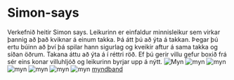 # Simon-says
Verkefnið heitir Simon says. Leikurinn er einfaldur minnisleikur sem virkar þannig að það kviknar á einum takka. Þá átt þú að ýta á takkan. Þegar þú ertu búinn að því þá spilar hann sigurlag og kveikir aftur á sama takka og síðan öðrum. Takana áttu að ýta á í réttri röð. Ef þú gerir villu gefur boxið frá sér eins konar villuhljóð og leikurinn byrjar upp á nýtt. 
![Myn](https://github.com/Eva-Rut/Simon-says/blob/main/myndir/Simon%20says/IMG_1215.HEIC)
![myn](https://github.com/Eva-Rut/Simon-says/blob/main/myndir/Simon%20says/IMG_1216.HEIC)
![myn](https://github.com/Eva-Rut/Simon-says/blob/main/myndir/Simon%20says/IMG_1217.HEIC)
![myn](https://github.com/Eva-Rut/Simon-says/blob/main/myndir/Simon%20says/IMG_1218.HEIC)
![myn](https://github.com/Eva-Rut/Simon-says/blob/main/myndir/Simon%20says/IMG_1219.HEIC)
![myn](https://github.com/Eva-Rut/Simon-says/blob/main/myndir/Simon%20says/IMG_1220.HEIC)
![myn](https://github.com/Eva-Rut/Simon-says/blob/main/myndir/Simon%20says/IMG_1221.HEIC)
[myndband](https://github.com/Eva-Rut/Simon-says/blob/main/myndir/Untitled%20video%20-%20Made%20with%20Clipchamp%20(1).mp4)
